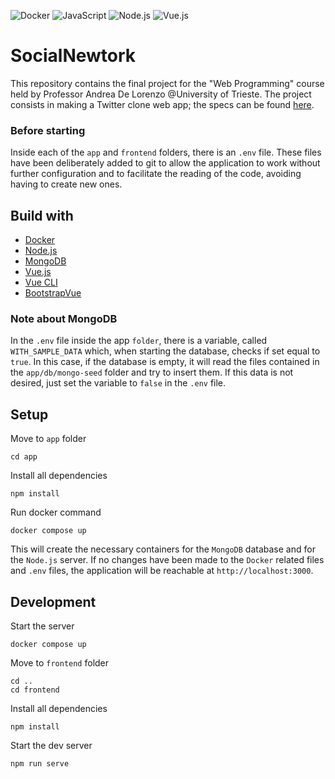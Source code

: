 ![Docker](https://img.shields.io/badge/Docker-2CA5E0?style=for-the-badge&logo=docker&logoColor=white)
![JavaScript](https://img.shields.io/badge/JavaScript-323330?style=for-the-badge&logo=javascript&logoColor=F7DF1E)
![Node.js](https://img.shields.io/badge/Node.js-339933?style=for-the-badge&logo=nodedotjs&logoColor=white)
![Vue.js](https://img.shields.io/badge/Vue.js-35495E?style=for-the-badge&logo=vuedotjs&logoColor=4FC08D)

# SocialNewtork

This repository contains the final project for the "Web Programming" course held by Professor Andrea De Lorenzo @University of Trieste. The project consists in making a Twitter clone web app; the specs can be found [here](https://docs.google.com/document/d/1De075kDpVmQpv00WpYeGG9l4qgg834PunVHAbTsE_10/edit).

### Before starting

Inside each of the `app` and `frontend` folders, there is an `.env` file. These files have been deliberately added to git to allow the application to work without further configuration and to facilitate the reading of the code, avoiding having to create new ones.

## Build with

-   [Docker](https://www.docker.com/)
-   [Node.js](https://nodejs.org/en/)
-   [MongoDB](https://www.mongodb.com/)
-   [Vue.js](https://vuejs.org/)
-   [Vue CLI](https://cli.vuejs.org/)
-   [BootstrapVue](https://bootstrap-vue.org/)

### Note about MongoDB

In the `.env` file inside the app `folder`, there is a variable, called `WITH_SAMPLE_DATA` which, when starting the database, checks if set equal to `true`. In this case, if the database is empty, it will read the files contained in the `app/db/mongo-seed` folder and try to insert them. If this data is not desired, just set the variable to `false` in the `.env` file.

## Setup

Move to `app` folder

```
cd app
```

Install all dependencies

```
npm install
```

Run docker command

```
docker compose up
```

This will create the necessary containers for the `MongoDB` database and for the `Node.js` server. If no changes have been made to the `Docker` related files and `.env` files, the application will be reachable at `http://localhost:3000`.

## Development

Start the server

```
docker compose up
```

Move to `frontend` folder

```
cd ..
cd frontend
```

Install all dependencies

```
npm install
```

Start the dev server

```
npm run serve
```
